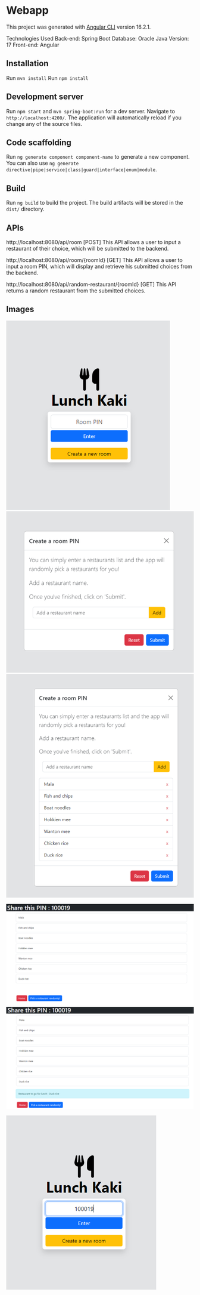 # Webapp

This project was generated with [Angular CLI](https://github.com/angular/angular-cli) version 16.2.1.

Technologies Used
Back-end: Spring Boot
Database: Oracle
Java Version: 17
Front-end: Angular

## Installation
Run `mvn install`
Run `npm install`

## Development server

Run `npm start` and `mvn spring-boot:run` for a dev server. Navigate to `http://localhost:4200/`. The application will automatically reload if you change any of the source files.

## Code scaffolding

Run `ng generate component component-name` to generate a new component. You can also use `ng generate directive|pipe|service|class|guard|interface|enum|module`.

## Build

Run `ng build` to build the project. The build artifacts will be stored in the `dist/` directory.

## APIs
http://localhost:8080/api/room [POST]
This API allows a user to input a restaurant of their choice, which will be submitted to the backend.

http://localhost:8080/api/room/{roomId} [GET]
This API allows a user to input a room PIN, which will display and retrieve his submitted choices from the backend.

http://localhost:8080/api/random-restaurant/{roomId} [GET]
This API returns a random restaurant from the submitted choices.

## Images
![home.PNG](https://github.com/kaiguangg/lunch-kaki/blob/main/lunch-kaki-images/home.PNG)
![create.PNG](https://github.com/kaiguangg/lunch-kaki/blob/main/lunch-kaki-images/create.PNG)
![create2.PNG](https://github.com/kaiguangg/lunch-kaki/blob/main/lunch-kaki-images/create2.PNG)

![view1.PNG](https://github.com/kaiguangg/lunch-kaki/blob/main/lunch-kaki-images/view1.PNG)
![view2.PNG](https://github.com/kaiguangg/lunch-kaki/blob/main/lunch-kaki-images/view2.PNG)

![enter.PNG](https://github.com/kaiguangg/lunch-kaki/blob/main/lunch-kaki-images/enter.PNG)
